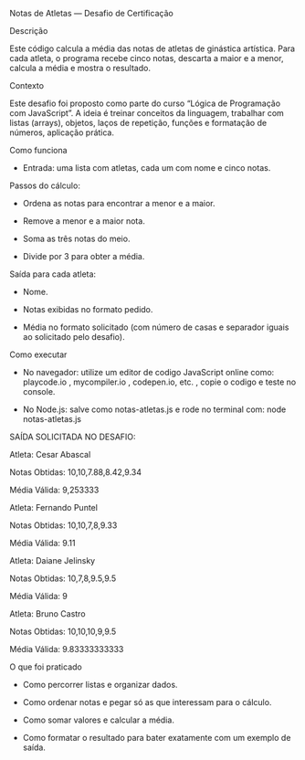 Notas de Atletas — Desafio de Certificação

Descrição

Este código calcula a média das notas de atletas de ginástica artística. 
Para cada atleta, o programa recebe cinco notas, descarta a maior e a menor, calcula a média e mostra o resultado.

Contexto

Este desafio foi proposto como parte do curso “Lógica de Programação com JavaScript”. A ideia é treinar conceitos da linguagem, trabalhar com listas (arrays), objetos, laços de repetição, funções e formatação de números, aplicação prática.

Como funciona

* Entrada: uma lista com atletas, cada um com nome e cinco notas.

Passos do cálculo:

* Ordena as notas para encontrar a menor e a maior.

* Remove a menor e a maior nota.

* Soma as três notas do meio.

* Divide por 3 para obter a média.


Saída para cada atleta:

* Nome.

* Notas exibidas no formato pedido.

* Média no formato solicitado (com número de casas e separador iguais ao solicitado pelo desafio).

Como executar

* No navegador: utilize um editor de codigo JavaScript online como: playcode.io , mycompiler.io , codepen.io, etc. , copie o codigo e teste no console.

* No Node.js: salve como notas-atletas.js e rode no terminal com: node notas-atletas.js


SAÍDA SOLICITADA NO DESAFIO:

Atleta: Cesar Abascal

Notas Obtidas: 10,10,7.88,8.42,9.34

Média Válida: 9,253333


Atleta: Fernando Puntel

Notas Obtidas: 10,10,7,8,9.33

Média Válida: 9.11


Atleta: Daiane Jelinsky

Notas Obtidas: 10,7,8,9.5,9.5

Média Válida: 9


Atleta: Bruno Castro

Notas Obtidas: 10,10,10,9,9.5

Média Válida: 9.83333333333


O que foi praticado

* Como percorrer listas e organizar dados.

* Como ordenar notas e pegar só as que interessam para o cálculo.

* Como somar valores e calcular a média.

* Como formatar o resultado para bater exatamente com um exemplo de saída.
